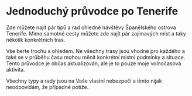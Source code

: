 # Jednoduchý průvodce po Tenerife

Zde můžete najít pár tipů a rad ohledně návštěvy Španělského ostrova Tenerife. Mimo samotné cesty můžete zde najít pár zajímavých míst a taky několik konkrétních tras.

Vše berte trochu s ohledem. Ne všechny trasy jsou vhodné pro každého a také se v průběhu času mohou měnit konkrétní mistní podmínky a situace. Tento průvodce je občas aktualizován, ale je to pouze moje volnočasová aktivita.

Všechny typy a rady jsou na Vaše vlastní nebezpečí a tímto nijak neodpovídám, že případné potíže.
